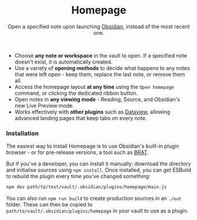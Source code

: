 <h1 align="center">Homepage</h1>
<p align="center">Open a specified note upon launching <a href="https://obsidian.md">Obsidian</a>, instead of the most recent one.</p>
<br>

* Choose **any note or workspace** in the vault to open. If a specified note doesn't exist, it is automatically created.
* Use a variety of **opening methods** to decide what happens to any notes that were left open - keep them, replace the last note, or remove them all.
* Access the homepage layout **at any time** using the `Open homepage` command, or clicking the dedicated ribbon button.
* Open notes in **any viewing mode** - Reading, Source, and Obsidian's new Live Preview mode.
* Works effectively with **other plugins** such as [Dataview](https://github.com/blacksmithgu/obsidian-dataview), allowing advanced landing pages that keep tabs on every note.

### Installation

The easiest way to install Homepage is to use Obsidian's built-in plugin browser - or for pre-release versions, a tool such as [BRAT](https://github.com/TfTHacker/obsidian42-brat). 

But if you've a developer, you can install it manually: download the directory and initialise sources using `npm install`. Once installed, you can get ESBuild to rebuild the plugin every time you've changed something:

```bash	
npm dev path/to/test/vault/.obsidian/plugins/homepage/main.js
```

You can also run `npm run build` to create production sources in an `./out` folder. These can then be copied to `path/to/vault/.obsidian/plugins/homepage` in your vault to use as a plugin.